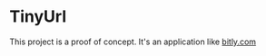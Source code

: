# TinyUrl

This project is a proof of concept.
It's an application like [bitly.com](https://bitly.com/)

